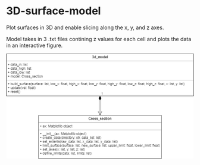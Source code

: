 # 3D-surface-model
Plot surfaces in 3D and enable slicing along the x, y, and z axes.

Model takes in 3 .txt files contining z values for each cell and plots the data in an interactive figure.

![Model UML](https://github.com/sarah-murray/3D-surface-model/blob/master/UML.png)

